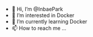 - 👋 Hi, I’m @InbaePark
- 👀 I’m interested in Docker
- 🌱 I’m currently learning Docker
- 📫 How to reach me ...

<!---
InbaePark/InbaePark is a ✨ special ✨ repository because its `README.md` (this file) appears on your GitHub profile.
You can click the Preview link to take a look at your changes.
--->
